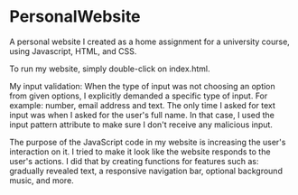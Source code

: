 # PersonalWebsite
A personal website I created as a home assignment for a university course, using Javascript, HTML, and CSS. 

To run my website, simply double-click on index.html.

My input validation:
When the type of input was not choosing an option from given options,
I explicitly demanded a specific type of input. For example: number, email address and text.
The only time I asked for text input was when I asked for the user's full name.
In that case, I used the input pattern attribute to make sure I don't receive any malicious input.

The purpose of the JavaScript code in my website is increasing the user's interaction on it.
I tried to make it look like the website responds to the user's actions.
I did that by creating functions for features such as:
gradually revealed text, a responsive navigation bar, optional background music, and more.
